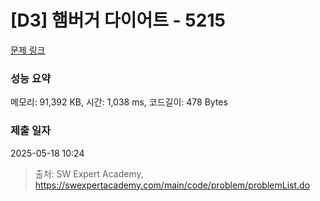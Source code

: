 # [D3] 햄버거 다이어트 - 5215 

[문제 링크](https://swexpertacademy.com/main/code/problem/problemDetail.do?contestProbId=AWT-lPB6dHUDFAVT) 

### 성능 요약

메모리: 91,392 KB, 시간: 1,038 ms, 코드길이: 478 Bytes

### 제출 일자

2025-05-18 10:24



> 출처: SW Expert Academy, https://swexpertacademy.com/main/code/problem/problemList.do